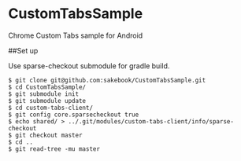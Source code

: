 # CustomTabsSample
Chrome Custom Tabs sample for Android

##Set up

Use sparse-checkout submodule for gradle build.

```
$ git clone git@github.com:sakebook/CustomTabsSample.git
$ cd CustomTabsSample/
$ git submodule init
$ git submodule update
$ cd custom-tabs-client/
$ git config core.sparsecheckout true
$ echo shared/ > ../.git/modules/custom-tabs-client/info/sparse-checkout
$ git checkout master
$ cd ..
$ git read-tree -mu master
```